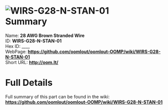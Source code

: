 
![WIRS-G28-N-STAN-01](https://github.com/oomlout/oomlout-OOMP/blob/master/parts/WIRS-G28-N-STAN-01/WIRS-G28-N-STAN-01_420.jpg)   
Summary
=================
  
Name: __28 AWG Brown Stranded Wire__    
ID: __WIRS-G28-N-STAN-01__   
Hex ID: ____   
WebPage: __https://github.com/oomlout/oomlout-OOMP/wiki/WIRS-G28-N-STAN-01__   
Short URL: __http://oom.lt/__   

Full Details
==========================
Full summary of this part can be found in the wiki:   
__https://github.com/oomlout/oomlout-OOMP/wiki/WIRS-G28-N-STAN-01__    

